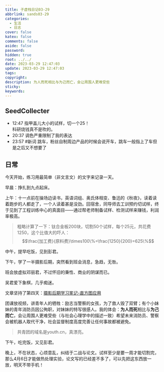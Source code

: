 ```yaml
---
title: 子虚栈日记03-29
abbrlink: sands03-29
categories:
  - 生活
  - 日志
cover: false
katex: false
comments: false
aside: false
password: 
hidden: true
root: ../../
date: 2023-03-29 12:47:03
update: 2023-03-29 12:47:03
tags:
copyright:
description: 为人而死相比与为己而亡，会让周围人更难受些
sticky:
keywords:
---
```


## SeedCollecter
- 12:47 指甲盖儿大小的试样，切一个25！<br>科研烧钱真不是吹的。
- 20:37 调色严重限制了我的表达
- 23:57 #新词 跳车，粉丝自制周边产品的时候会说开车，跳车一般指上了车但是之后又不想要了


## 日常
今天开始，练习用最简单（非文言文）的文字来记录一天。

早晨：挣扎到九点起床。

上午：十一点前在操场边读书，英语词组、奥氏体相变、鲁迅的《秋夜》，读着读着跑步的人都走了，一个人读着甚是没劲。回宿舍，同导师去工训预约切试样，终于见到了工程训练中心的真面目——通过帮老师制备试样、检测试样来赚钱，利润率极高。
>粗略计算了一下：钛合金板200块，切割50个试样，每个25元，共花费1250，这个比值大的吓人：
>$$\frac{加工费}{原料费}\times100\%=\frac{1250}{200}=625\%$$

中午，提早吃饭，见到彭君。

下午，学了一半摄影后期，突然看到班会消息，急趋，无咎。

班会放虚拟邓丽君，不过怀旧的秉性、商业的阴谋而已。

吴君爱下象棋，几乎痴迷。

文章坚持了第四天：[摄影后期学习笔记-直方图应用](https://rss3.si-on.top/histogram-PartII)

团课放视频，讲青年人的牺牲：励志当警察的女孩，为了救人毁了双臂；有个小妹妹的青年消防员因公殉职，对妹妹的特写很感人。我的体会：**为人而死**相比与**为己而亡**，会让周围人更难受些（与社会心理学中的描述一致）希望未来消防员、警察会被机器人取代干净，社会监督制度高度完善让任何事故都被避免。

>共青团的域名是youth.cn，真漂亮。

下午，吃完饭，又见彭君。

晚上，不在状态，心烦意乱，纠结于二战与论文。试样至少是要一周才能切割完，那么4月6日才能做热处理实验，论文写的已经差不多了，可以先把这东西放一放，明天不带手机！
